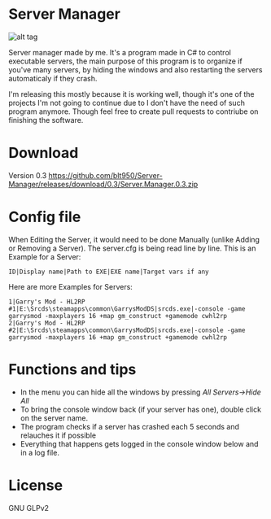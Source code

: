 # Server Manager

![alt tag](http://i65.tinypic.com/359h251.png)

Server manager made by me. It's a program made in C# to control executable servers, the main purpose of this program is to organize if you've many servers, by hiding the windows and also restarting the servers automaticaly if they crash.

I'm releasing this mostly because it is working well, though it's one of the projects I'm not going to continue due to I don't have the need of such program anymore. Though feel free to create pull requests to contriube on finishing the software. 

# Download

Version 0.3
https://github.com/blt950/Server-Manager/releases/download/0.3/Server.Manager.0.3.zip

# Config file

When Editing the Server, it would need to be done Manually (unlike Adding or Removing a Server).
The server.cfg is being read line by line. This is an Example for a Server:

```ID|Display name|Path to EXE|EXE name|Target vars if any```

Here are more Examples for Servers:

```
1|Garry's Mod - HL2RP #1|E:\Srcds\steamapps\common\GarrysModDS|srcds.exe|-console -game garrysmod -maxplayers 16 +map gm_construct +gamemode cwhl2rp
2|Garry's Mod - HL2RP #2|E:\Srcds\steamapps\common\GarrysModDS|srcds.exe|-console -game garrysmod -maxplayers 16 +map gm_construct +gamemode cwhl2rp
```

# Functions and tips

* In the menu you can hide all the windows by pressing *All Servers->Hide All*
* To bring the console window back (if your server has one), double click on the server name.
* The program checks if a server has crashed each 5 seconds and relauches it if possible
* Everything that happens gets logged in the console window below and in a log file.

# License
GNU GLPv2
